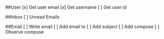 ##User
[x] Get user email
[x] Get username
[ ] Get user id

##Inbox
[ ] Unread Emails

##Email
[ ] Write email
[ ] Add email to
[ ] Add subject
[ ] Add compose
[ ] Observe compose